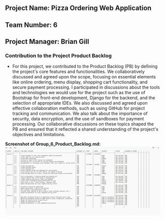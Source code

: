 

## Project Name: Pizza Ordering Web Application

## Team Number: 6

## Project Manager: Brian Gill
### Contribution to the Project Product Backlog

* For this project, we contributed to the Product Backlog (PB) by defining the project's core features and functionalities.  We collaboratively discussed and agreed upon the scope, focusing on essential elements like online ordering, menu display, shopping cart functionality, and secure payment processing. I participated in discussions about the tools and technologies we would use for the project  such as the use of Bootstrap for front-end development, Django for the backend, and the selection of appropriate IDEs. We also discussed and agreed upon effective collaboration methods, such as using GitHub for project tracking and communication. We also talk about the importance of security, data encryption, and the use of sandboxes for payment processing. Our collaborative discussions on these topics shaped the PB and ensured that it reflected a shared understanding of the project's objectives and limitations.  

**Screenshot of Group_6_Product_Backlog.md:**
![Project product backlog](backlog.png)
